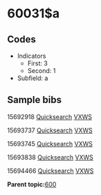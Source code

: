 # 60031$a

## Codes

-   Indicators
    -   First: 3
    -   Second: 1
-   Subfield: a

## Sample bibs

15692918 [Quicksearch](https://search.library.yale.edu/catalog/15692918) [VXWS](http://prodorbis.library.yale.edu:7014/vxws/GetHoldingsService?bibId=15692918)

15693737 [Quicksearch](https://search.library.yale.edu/catalog/15693737) [VXWS](http://prodorbis.library.yale.edu:7014/vxws/GetHoldingsService?bibId=15693737)

15693745 [Quicksearch](https://search.library.yale.edu/catalog/15693745) [VXWS](http://prodorbis.library.yale.edu:7014/vxws/GetHoldingsService?bibId=15693745)

15693838 [Quicksearch](https://search.library.yale.edu/catalog/15693838) [VXWS](http://prodorbis.library.yale.edu:7014/vxws/GetHoldingsService?bibId=15693838)

15694466 [Quicksearch](https://search.library.yale.edu/catalog/15694466) [VXWS](http://prodorbis.library.yale.edu:7014/vxws/GetHoldingsService?bibId=15694466)

**Parent topic:**[600](../../tags/600/600.md)

